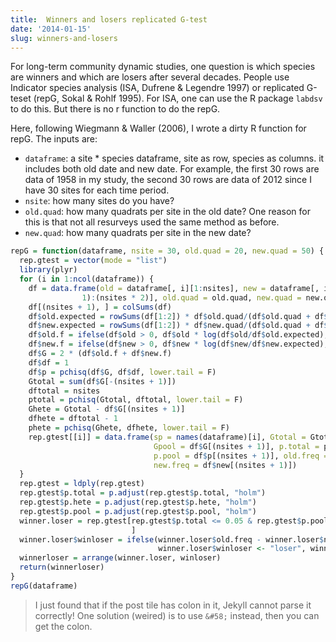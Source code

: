 ```yaml
---
title:  Winners and losers replicated G-test
date: '2014-01-15'
slug: winners-and-losers
---
```


For long-term community dynamic studies, one question is which species are winners and which are losers after several decades. People use Indicator species analysis (ISA, Dufrene & Legendre 1997) or replicated G-teset (repG, Sokal & Rohlf 1995). For ISA, one can use the R package `labdsv` to do this. But there is no r function to do the repG.

Here, following Wiegmann & Waller (2006), I wrote a dirty R function for repG. The inputs are:

+ `dataframe`: a site * species dataframe, site as row, species as columns.  it includes both old date and new date. For example, 
the first 30 rows are data of 1958 in my study, the second 30 rows are data of 2012 since I have 30 sites for each time 
period.
+ `nsite`: how many sites do you have?
+ `old.quad`: how many quadrats per site in the old date? One reason for this is that not all resurveys used the same method as before.
+ `new.quad`: how many quadrats per site in the new date?

```r
repG = function(dataframe, nsite = 30, old.quad = 20, new.quad = 50) {
  rep.gtest = vector(mode = "list")
  library(plyr)
  for (i in 1:ncol(dataframe)) {
    df = data.frame(old = dataframe[, i][1:nsites], new = dataframe[, i][(nsites + 
                1):(nsites * 2)], old.quad = old.quad, new.quad = new.quad)
    df[(nsites + 1), ] = colSums(df)
    df$old.expected = rowSums(df[1:2]) * df$old.quad/(df$old.quad + df$new.quad)
    df$new.expected = rowSums(df[1:2]) * df$new.quad/(df$old.quad + df$new.quad)
    df$old.f = ifelse(df$old > 0, df$old * log(df$old/df$old.expected), 0)
    df$new.f = ifelse(df$new > 0, df$new * log(df$new/df$new.expected), 0)
    df$G = 2 * (df$old.f + df$new.f)
    df$df = 1
    df$p = pchisq(df$G, df$df, lower.tail = F)
    Gtotal = sum(df$G[-(nsites + 1)])
    dftotal = nsites
    ptotal = pchisq(Gtotal, dftotal, lower.tail = F)
    Ghete = Gtotal - df$G[(nsites + 1)]
    dfhete = dftotal - 1
    phete = pchisq(Ghete, dfhete, lower.tail = F)
    rep.gtest[[i]] = data.frame(sp = names(dataframe)[i], Gtotal = Gtotal, Ghete = Ghete, 
                                Gpool = df$G[(nsites + 1)], p.total = ptotal, p.hete = phete, 
                                p.pool = df$p[(nsites + 1)], old.freq = df$old[(nsites + 1)], 
                                new.freq = df$new[(nsites + 1)])                                                                                                   
  }
  rep.gtest = ldply(rep.gtest)
  rep.gtest$p.total = p.adjust(rep.gtest$p.total, "holm")
  rep.gtest$p.hete = p.adjust(rep.gtest$p.hete, "holm")
  rep.gtest$p.pool = p.adjust(rep.gtest$p.pool, "holm")
  winner.loser = rep.gtest[rep.gtest$p.total <= 0.05 & rep.gtest$p.pool <= 0.05, 
                           ]
  winner.loser$winloser = ifelse(winner.loser$old.freq - winner.loser$new.freq > 0, 
                                 winner.loser$winloser <- "loser", winner.loser$winloser <- "winner")
  winnerloser = arrange(winner.loser, winloser)
  return(winnerloser)
}
repG(dataframe)
```

> I just found that if the post tile has colon in it, Jekyll cannot parse it correctly! One solution (weired) is to use `&#58;` instead, then you can get the colon.
